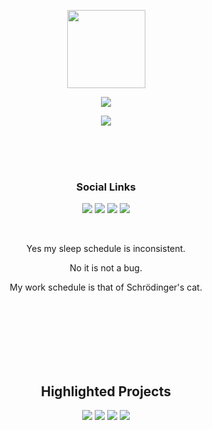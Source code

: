 <p align="center">
  <img src="https://github.com/irtsa-dev/PyZeroWidth/assets/139963912/1379add2-9353-40c5-8bd1-16653ebc62fb" height="125">
</p>
<p align="center">
  <img src="https://github-readme-stats.vercel.app/api?username=irtsa-dev&show_icons=true&theme=transparent&text_color=ffffff&title_color=ffffff&icon_color=ffffff&cache_seconds=14400">
</p>
<p align="center"><img src="https://github-readme-stats.vercel.app/api/top-langs/?username=irtsa-dev&layout=compact&hide_border=true&theme=transparent"></p>
<br />
<br />
<br />
<h3 align="center">Social Links</h3>
<p align="center">
  <a href="https://irtsa.dev/"><img src="https://img.shields.io/badge/Website-gray?style=for-the-badge&logo=webtrees&logoColor=black"></a>
  <a href="https://x.com/IrtsaDev"><img src="https://img.shields.io/badge/X-black?style=for-the-badge&logo=x&logoColor=white"></a>
  <a href="https://discord.com/users/809599842681749525"><img src="https://img.shields.io/badge/Discord-7289DA?style=for-the-badge&logo=discord&logoColor=white"></a>
  <a href="mailto:irtsa.development@gmail.com"><img src="https://img.shields.io/badge/Gmail-D14836?style=for-the-badge&logo=gmail&logoColor=white"></a>
</p>
<br />
<p align="center">Yes my sleep schedule is inconsistent.</p>
<p align="center">No it is not a bug.</p>
<p align="center">My work schedule is that of Schrödinger's cat.</p>
<br />
<br />
<br />
<br />
<br />
<br />
<h2 align="center">Highlighted Projects</h2>
<p align="center">
  <a href="https://github.com/irtsa-dev/conarn"><img src="https://github-readme-stats.vercel.app/api/pin/?username=irtsa-dev&repo=conarn&theme=transparent&text_color=ffffff&title_color=ffffff&icon_color=ffffff&hide_border=true"></a>
  <a href="https://github.com/irtsa-dev/builtin-greyscript"><img src="https://github-readme-stats.vercel.app/api/pin/?username=irtsa-dev&repo=builtin-greyscript&theme=transparent&text_color=ffffff&title_color=ffffff&icon_color=ffffff&hide_border=true"></a>
  <a href="https://github.com/irtsa-dev/eggcrafts"><img src="https://github-readme-stats.vercel.app/api/pin/?username=irtsa-dev&repo=eggcrafts&theme=transparent&text_color=ffffff&title_color=ffffff&icon_color=ffffff&hide_border=true"></a>
  <a href="https://github.com/irtsa-dev/termicol"><img src="https://github-readme-stats.vercel.app/api/pin/?username=irtsa-dev&repo=termicol&theme=transparent&text_color=ffffff&title_color=ffffff&icon_color=ffffff&hide_border=true"></a>
</p>
